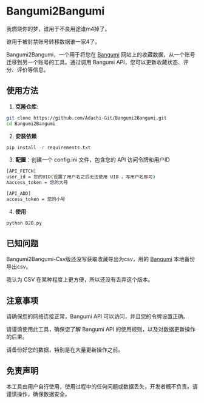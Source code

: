 # Bangumi2Bangumi

我燃烧你的梦，谁用于不良用途谁m4掉了。

谁用于被封禁账号转移数据谁一家4了。

Bangumi2Bangumi，一个用于将您在    [Bangumi](https://bgm.tv/)    网站上的收藏数据，从一个账号迁移到另一个账号的工具。通过调用 Bangumi API，您可以更新收藏状态、评分、评价等信息。

## 使用方法

1.  **克隆仓库**:

```bash
git clone https://github.com/Adachi-Git/Bangumi2Bangumi.git
cd Bangumi2Bangumi
```

2. **安装依赖**  

```bash
pip install -r requirements.txt
```

3.  **配置**：创建一个 config.ini 文件，包含您的 API 访问令牌和用户ID
 ```bash
[API_FETCH]
user_id = 您的UID(设置了用户名之后无法使用 UID ，写用户名即可)
Aaccess_token = 您的大号

[API_ADD]
access_token = 您的小号
 ```

4.  **使用**

```bash
python B2B.py
```

## 已知问题
Bangumi2Bangumi-Csv版还没写获取收藏导出为csv，用的    [Bangumi](https://github.com/czy0729/Bangumi)    本地备份导出csv。

我认为 CSV 在某种程度上更方便，所以还没有丢弃这个版本。

## 注意事项
请确保您的网络连接正常，Bangumi API 可以访问，并且您的令牌设置正确。

请谨慎使用此工具，确保您了解 Bangumi API 的使用规则，以及对数据更新操作的后果。

请备份好您的数据，特别是在大量更新操作之前。

## 免责声明
本工具由用户自行使用，使用过程中的任何问题或数据丢失，开发者概不负责。请谨慎操作，确保数据安全。
